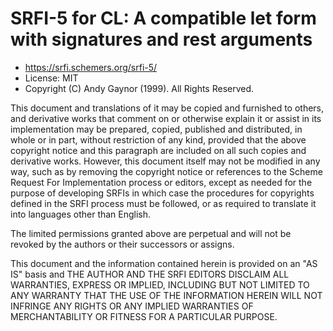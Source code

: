 # SRFI-5 for CL: A compatible let form with signatures and rest arguments

* https://srfi.schemers.org/srfi-5/
* License: MIT
* Copyright (C) Andy Gaynor (1999). All Rights Reserved.

This document and translations of it may be copied and furnished to others, and derivative works that comment on or otherwise explain it or assist in its implementation may be prepared, copied, published and distributed, in whole or in part, without restriction of any kind, provided that the above copyright notice and this paragraph are included on all such copies and derivative works. However, this document itself may not be modified in any way, such as by removing the copyright notice or references to the Scheme Request For Implementation process or editors, except as needed for the purpose of developing SRFIs in which case the procedures for copyrights defined in the SRFI process must be followed, or as required to translate it into languages other than English.

The limited permissions granted above are perpetual and will not be revoked by the authors or their successors or assigns.

This document and the information contained herein is provided on an "AS IS" basis and THE AUTHOR AND THE SRFI EDITORS DISCLAIM ALL WARRANTIES, EXPRESS OR IMPLIED, INCLUDING BUT NOT LIMITED TO ANY WARRANTY THAT THE USE OF THE INFORMATION HEREIN WILL NOT INFRINGE ANY RIGHTS OR ANY IMPLIED WARRANTIES OF MERCHANTABILITY OR FITNESS FOR A PARTICULAR PURPOSE.
